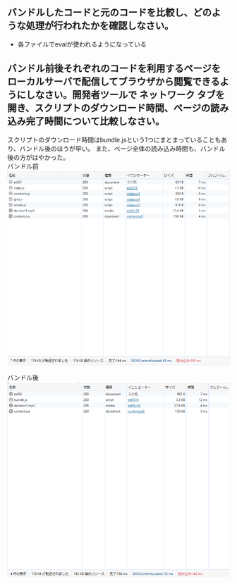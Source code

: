 ## バンドルしたコードと元のコードを比較し、どのような処理が行われたかを確認しなさい。

- 各ファイルでevalが使われるようになっている

## バンドル前後それぞれのコードを利用するページをローカルサーバで配信してブラウザから閲覧できるようにしなさい。開発者ツールで ネットワーク タブを開き、スクリプトのダウンロード時間、ページの読み込み完了時間について比較しなさい。

スクリプトのダウンロード時間はbundle.jsという1つにまとまっていることもあり、バンドル後のほうが早い。
また、ページ全体の読み込み時間も、バンドル後の方がはやかった。  
バンドル前  
![alt text](image-1.png)

バンドル後  
![alt text](image-2.png)

